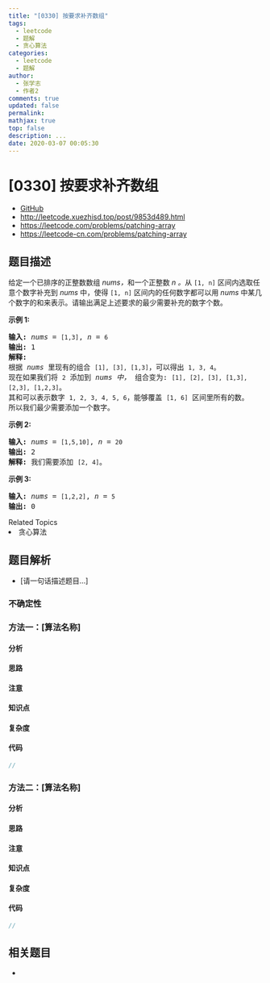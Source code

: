 ```yaml
---
title: "[0330] 按要求补齐数组"
tags:
  - leetcode
  - 题解
  - 贪心算法
categories:
  - leetcode
  - 题解
author:
  - 张学志
  - 作者2
comments: true
updated: false
permalink:
mathjax: true
top: false
description: ...
date: 2020-03-07 00:05:30
---
```



# [0330] 按要求补齐数组
* [GitHub](https://github.com/algoboy101/LeetCodeCrowdsource/tree/master/_posts/QA/%5B0330%5D%20%E6%8C%89%E8%A6%81%E6%B1%82%E8%A1%A5%E9%BD%90%E6%95%B0%E7%BB%84.md)
* http://leetcode.xuezhisd.top/post/9853d489.html
* https://leetcode.com/problems/patching-array
* https://leetcode-cn.com/problems/patching-array


## 题目描述

<p>给定一个已排序的正整数数组 <em>nums，</em>和一个正整数&nbsp;<em>n 。</em>从&nbsp;<code>[1, n]</code>&nbsp;区间内选取任意个数字补充到&nbsp;<em>nums&nbsp;</em>中，使得&nbsp;<code>[1, n]</code>&nbsp;区间内的任何数字都可以用&nbsp;<em>nums&nbsp;</em>中某几个数字的和来表示。请输出满足上述要求的最少需要补充的数字个数。</p>

<p><strong>示例&nbsp;1:</strong></p>

<pre><strong>输入: </strong><em>nums</em> = <code>[1,3]</code>, <em>n</em> = <code>6</code>
<strong>输出: </strong>1 
<strong>解释:</strong>
根据<em> nums&nbsp;</em>里现有的组合&nbsp;<code>[1], [3], [1,3]</code>，可以得出&nbsp;<code>1, 3, 4</code>。
现在如果我们将&nbsp;<code>2</code>&nbsp;添加到&nbsp;<em>nums 中，</em>&nbsp;组合变为: <code>[1], [2], [3], [1,3], [2,3], [1,2,3]</code>。
其和可以表示数字&nbsp;<code>1, 2, 3, 4, 5, 6</code>，能够覆盖&nbsp;<code>[1, 6]</code>&nbsp;区间里所有的数。
所以我们最少需要添加一个数字。</pre>

<p><strong>示例 2:</strong></p>

<pre><strong>输入: </strong><em>nums</em> = <code>[1,5,10]</code>, <em>n</em> = <code>20</code>
<strong>输出:</strong> 2
<strong>解释: </strong>我们需要添加&nbsp;<code>[2, 4]</code>。
</pre>

<p><strong>示例&nbsp;3:</strong></p>

<pre><strong>输入: </strong><em>nums</em> = <code>[1,2,2]</code>, <em>n</em> = <code>5</code>
<strong>输出:</strong> 0
</pre>
<div><div>Related Topics</div><div><li>贪心算法</li></div></div>


## 题目解析
* [请一句话描述题目...]

### 不确定性


### 方法一：[算法名称]

#### 分析

#### 思路

#### 注意

#### 知识点

#### 复杂度

#### 代码

```cpp
//
```


### 方法二：[算法名称]

#### 分析

#### 思路

#### 注意

#### 知识点

#### 复杂度

#### 代码

```cpp
//
```


## 相关题目
* 
